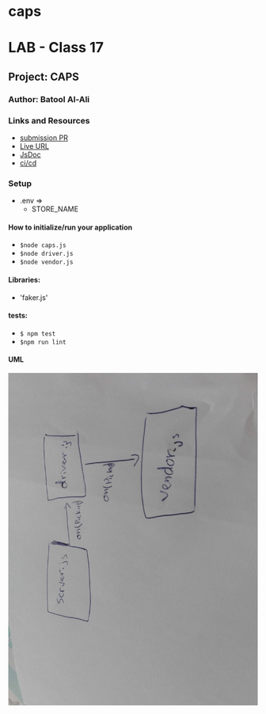 # caps
# LAB - Class 17

## Project: CAPS

### Author: Batool Al-Ali

### Links and Resources

- [submission PR](https://github.com/batool-alali-401-advanced-javascript/caps/pull/4)
- [Live URL]()
- [JsDoc]()
- [ci/cd](https://github.com/batool-alali-401-advanced-javascript/caps/runs/770257173)


### Setup
- .env => 
    - STORE_NAME

#### How to initialize/run your application 
- `$node caps.js`
- `$node driver.js`
- `$node vendor.js`


#### Libraries:
- 'faker.js'



#### tests:
- `$ npm test`
- `$npm run lint`


#### UML
![UML Diagram](UML2.jpg)
